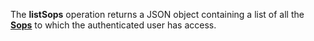 <a name="listSops"></a>The **listSops** operation returns a JSON object containing a list of all the <a href="#sops">**Sops**</a> to which the authenticated user has access.

